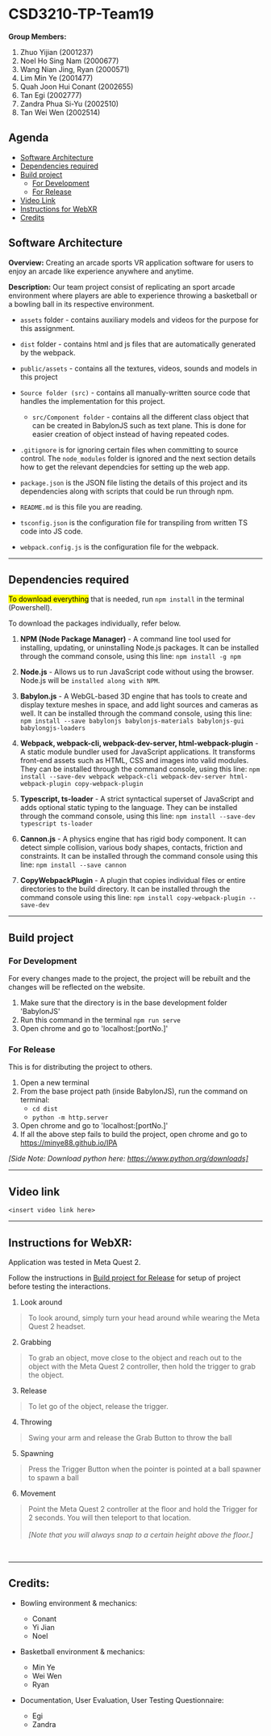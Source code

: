 
# CSD3210-TP-Team19
**Group Members:** <br>
1. Zhuo Yijian (2001237)<br>
2. Noel Ho Sing Nam (2000677)<br>
3. Wang Nian Jing, Ryan (2000571)<br>
4. Lim Min Ye (2001477)<br>
5. Quah Joon Hui Conant (2002655)<br>
6. Tan Egi (2002777)
7. Zandra Phua Si-Yu (2002510)
8. Tan Wei Wen (2002514)

## Agenda
- <a href="#software_architecture">Software Architecture</a>
- <a href="#dependencies_required">Dependencies required</a>
- <a href="#build_project">Build project</a>
    - <a href="#development">For Development</a>
    - <a href="#release">For Release</a>
 - <a href="#video_link">Video Link</a>
- <a href="#instructions">Instructions for WebXR</a>
- <a href="#credits">Credits</a>

<div id='software_architecture'></div>

## Software Architecture
**Overview:** Creating an arcade sports VR application software for users to enjoy an arcade like experience anywhere and anytime.

**Description:** Our team project consist of replicating an sport arcade environment where players are able to experience throwing a basketball or a bowling ball in its respective environment.

-  `assets` folder - contains auxiliary models and videos for the purpose for this assignment.
    
-  `dist` folder - contains html and js files that are automatically generated by the webpack.

 - `public/assets` - contains all the textures, videos, sounds and models in this project

-  `Source folder (src)` - contains all manually-written source code that handles the implementation for this project.
   
	-  `src/Component folder` - contains all the different class object that can be created in BabylonJS such as text plane. This is done for easier creation of object instead of having repeated codes.
    
-  `.gitignore` is for ignoring certain files when committing to source control. The `node_modules` folder is ignored and the next section details how to get the relevant dependcies for setting up the web app.
    
-  `package.json` is the JSON file listing the details of this project and its dependencies along with scripts that could be run through npm.
    
-  `README.md` is this file you are reading.
    
-  `tsconfig.json` is the configuration file for transpiling from written TS code into JS code.
    
-  `webpack.config.js` is the configuration file for the webpack.

<hr>

<div id='dependencies_required'></div>

## Dependencies required
<mark>To download everything</mark> that is needed, run `npm install` in the terminal (Powershell).

To download the packages individually, refer below.

1. **NPM (Node Package Manager)** - A command line tool used for installing, updating, or uninstalling Node.js packages. It can be installed through the command console, using this line: `npm install -g npm`

2. **Node.js** - Allows us to run JavaScript code without using the browser. Node.js will be `installed along with NPM`.

3. **Babylon.js** - A WebGL-based 3D engine that has tools to create and display texture meshes in space, and add light sources and cameras as well. It can be installed through the command console, using this line: `npm install --save babylonjs babylonjs-materials babylonjs-gui babylongjs-loaders`
4. **Webpack, webpack-cli, webpack-dev-server, html-webpack-plugin** - A static module bundler used for JavaScript applications. It transforms front-end assets such as HTML, CSS and images into valid modules. They can be installed through the command console, using this line: 
`npm install --save-dev webpack webpack-cli webpack-dev-server html-webpack-plugin copy-webpack-plugin`

5. **Typescript, ts-loader** - A strict syntactical superset of JavaScript and adds optional static typing to the language. They can be installed through the command console, using this line: `npm install --save-dev typescript ts-loader`

6. **Cannon.js** - A physics engine that has rigid body component. It can detect simple collision, various body shapes, contacts, friction and constraints. It can be installed through the command console using this line: `npm install --save cannon`
7. **CopyWebpackPlugin** - A plugin that copies individual files or entire directories to the build directory. It can be installed through the command console using this line: `npm install copy-webpack-plugin --save-dev`
<hr>

<div id='build_project'></div>

## Build project 
<div id='development'></div>

### For Development
For every changes made to the project, the project will be rebuilt and the changes will be reflected on the website.

1. Make sure that the directory is in the base development folder 'BabylonJS'
2. Run this command in the terminal `npm run serve`
2. Open chrome and go to 'localhost:[portNo.]'

<div id='release'></div>

### For Release
This is for distributing the project to others.

1. Open a new terminal
2. From the base project path (inside BabylonJS), run the command on terminal:
    - `cd dist`
    - `python -m http.server`
3. Open chrome and go to 'localhost:[portNo.]'
4. If all the above step fails to build the project, open chrome and go to https://minye88.github.io/IPA

*[Side Note: Download python here: https://www.python.org/downloads]*

<hr>

<div id='video_link'></div>

## Video link
`<insert video link here>`

<hr>

<div id='instructions'></div>

## Instructions for WebXR:
Application was tested in Meta Quest 2.

Follow the instructions in <a href="#release">Build project for Release</a> for setup of project before testing the interactions.

 1. Look around
 >To look around, simply turn your head around while wearing the Meta Quest 2 headset.
 2. Grabbing
 >To grab an object, move close to the object and reach out to the object with the Meta Quest 2 controller, then hold the trigger to grab the object.
 3. Release
 >To let go of the object, release the trigger.
 4. Throwing
 >Swing your arm and release the Grab Button to throw the ball
 5. Spawning
 >Press the Trigger Button when the pointer is pointed at a ball spawner to spawn a ball
 6. Movement
 >Point the Meta Quest 2 controller at the floor and hold the Trigger for 2 seconds. You will then teleport to that location. <br><br>*[Note that you will always snap to a certain height above the floor.]*

<br>

<hr>

<div id='credits'></div>

## Credits:

- Bowling environment & mechanics:
	- Conant
	- Yi Jian
	- Noel

- Basketball environment & mechanics:
	- Min Ye
	- Wei Wen
	- Ryan 

- Documentation, User Evaluation, User Testing Questionnaire: 
	- Egi
	- Zandra